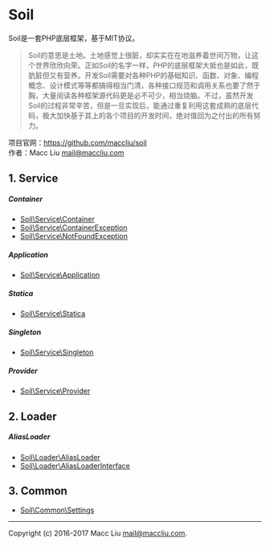 # Soil

Soil是一套PHP底层框架，基于MIT协议。

> Soil的意思是土地。土地感觉上很脏，却实实在在地滋养着世间万物，让这个世界欣欣向荣。正如Soil的名字一样，PHP的底层框架大抵也是如此，既肮脏但又有营养。开发Soil需要对各种PHP的基础知识、函数、对象、编程概念、设计模式等等都搞得相当门清，各种接口规范和调用关系也要了然于胸，大量阅读各种框架源代码更是必不可少，相当烧脑。不过，虽然开发Soil的过程非常辛苦，但是一旦实现后，能通过重复利用这套成熟的底层代码，极大加快基于其上的各个项目的开发时间，绝对值回为之付出的所有努力。

项目官网：<https://github.com/maccliu/soil>  
作者：Macc Liu <mail@maccliu.com>


## 1. Service

##### Container

* [Soil\Service\Container](Service/Container.md)
* [Soil\Service\ContainerException](Service/ContainerException.md)
* [Soil\Service\NotFoundException](Service/NotFoundException.md)

##### Application

* [Soil\Service\Application](Service/Application.md)

##### Statica

* [Soil\Service\Statica](Service/Statica.md)

##### Singleton

* [Soil\Service\Singleton](Service/Singleton.md)

##### Provider

* [Soil\Service\Provider](Service/Provider.md)


## 2. Loader

##### AliasLoader

* [Soil\Loader\AliasLoader](Loader/AliasLoader.md)
* [Soil\Loader\AliasLoaderInterface](Loader/AliasLoaderInterface.md)


## 3. Common

* [Soil\Common\Settings](Common/Settings.md)

--------
Copyright (c) 2016-2017 Macc Liu <mail@maccliu.com>.